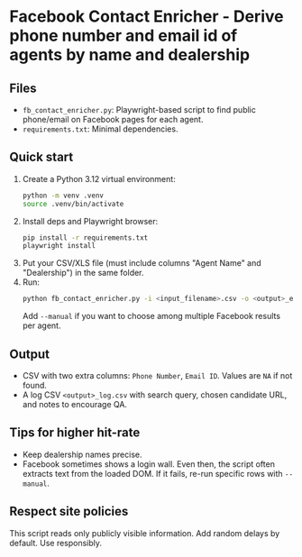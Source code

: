 # Facebook Contact Enricher - Derive phone number and email id of agents by name and dealership

## Files
- `fb_contact_enricher.py`: Playwright-based script to find public phone/email on Facebook pages for each agent.
- `requirements.txt`: Minimal dependencies.

## Quick start
1) Create a Python 3.12 virtual environment:
   ```bash
   python -m venv .venv
   source .venv/bin/activate
   ```
2) Install deps and Playwright browser:
   ```bash
   pip install -r requirements.txt
   playwright install
   ```
3) Put your CSV/XLS file (must include columns "Agent Name" and "Dealership") in the same folder.
4) Run:
   ```bash
   python fb_contact_enricher.py -i <input_filename>.csv -o <output>_enriched.csv --headful
   ```
   Add `--manual` if you want to choose among multiple Facebook results per agent.

## Output
- CSV with two extra columns: `Phone Number`, `Email ID`. Values are `NA` if not found.
- A log CSV `<output>_log.csv` with search query, chosen candidate URL, and notes to encourage QA.

## Tips for higher hit-rate
- Keep dealership names precise.
- Facebook sometimes shows a login wall. Even then, the script often extracts text from the loaded DOM. If it fails, re-run specific rows with `--manual`.

## Respect site policies
This script reads only publicly visible information. Add random delays by default. Use responsibly.
